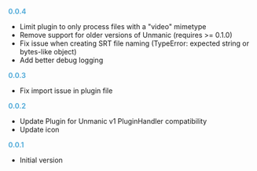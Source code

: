 
**<span style="color:#56adda">0.0.4</span>**
- Limit plugin to only process files with a "video" mimetype
- Remove support for older versions of Unmanic (requires >= 0.1.0)
- Fix issue when creating SRT file naming (TypeError: expected string or bytes-like object)
- Add better debug logging

**<span style="color:#56adda">0.0.3</span>**
- Fix import issue in plugin file

**<span style="color:#56adda">0.0.2</span>**
- Update Plugin for Unmanic v1 PluginHandler compatibility
- Update icon

**<span style="color:#56adda">0.0.1</span>**
- Initial version
